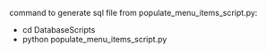command to generate sql file from populate_menu_items_script.py:
- cd DatabaseScripts
- python populate_menu_items_script.py
